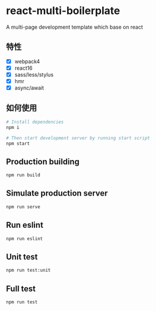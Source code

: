# react-multi-boilerplate

A multi-page development template which base on react

## 特性

- [x] webpack4
- [x] react16
- [x] sass/less/stylus
- [x] hmr
- [x] async/await

## 如何使用

```bash
# Install dependencies
npm i

# Then start development server by running start script
npm start
```

## Production building

```bash
npm run build
```

## Simulate production server

```txt
npm run serve
```

## Run eslint

```txt
npm run eslint
```

## Unit test

```txt
npm run test:unit
```

## Full test

```txt
npm run test
```
